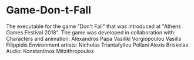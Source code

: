 # Game-Don-t-Fall
The executable for the game "Don't Fall" that was introduced at "Athens Games Festival 2018". The game was developed in collaboration with: Characters and animation: Alexandros Papa Vasiliki Vorgiopoulou Vasilis Filippidis  Environment artists: Nicholas Triantafyllou Pollani Alexis Briskolas  Audio: Konstantinos Mitzithropoulos
